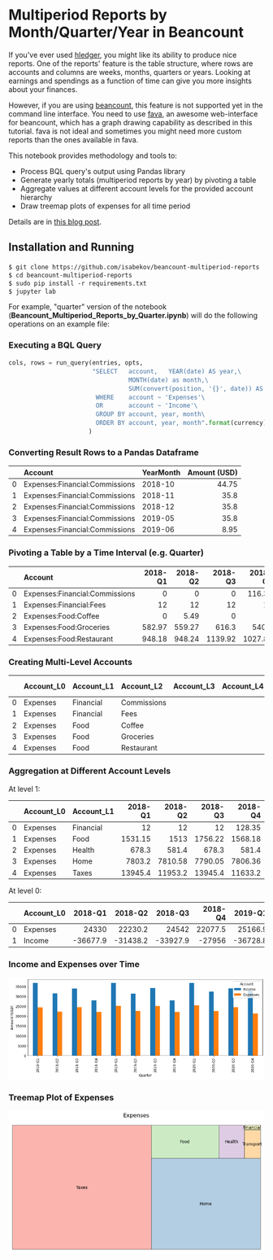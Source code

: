 # Multiperiod Reports by Month/Quarter/Year in Beancount
If you've ever used [hledger](https://hledger.org/), you might like its ability to produce nice reports.
One of the reports' feature is the table structure, where rows are accounts and columns are weeks, months, quarters or years.
Looking at earnings and spendings as a function of time can give you more insights about your finances.

However, if you are using [beancount](http://furius.ca/beancount/), this feature is not supported yet in the command line interface.
You need to use [fava](https://github.com/beancount/fava), an awesome web-interface for beancount, which has a graph drawing capability as described in this tutorial.
fava is not ideal and sometimes you might need more custom reports than the ones available in fava.

This notebook provides methodology and tools to:
- Process BQL query's output using Pandas library
- Generate yearly totals (multiperiod reports by year) by pivoting a table
- Aggregate values at different account levels for the provided account hierarchy
- Draw treemap plots of expenses for all time period

Details are in [this blog post](https://www.isabekov.pro/multiperiod-hledger-style-reports-in-beancount-pivoting-a-table/).

## Installation and Running

    $ git clone https://github.com/isabekov/beancount-multiperiod-reports
    $ cd beancount-multiperiod-reports
    $ sudo pip install -r requirements.txt
    $ jupyter lab
    
For example, "quarter" version of the notebook (__Beancount_Multiperiod_Reports_by_Quarter.ipynb__) will do the following operations on an example file:

### Executing a BQL Query


```python
cols, rows = run_query(entries, opts, 
                       "SELECT   account,   YEAR(date) AS year,\
                                 MONTH(date) as month,\
                                 SUM(convert(position, '{}', date)) AS amount\
                        WHERE    account ~ 'Expenses'\
                        OR       account ~ 'Income'\
                        GROUP BY account, year, month\
                        ORDER BY account, year, month".format(currency)
                      )
```


### Converting Result Rows to a Pandas Dataframe
|    | Account                        | YearMonth   |   Amount (USD) |
|---:|:-------------------------------|:------------|---------------:|
|  0 | Expenses:Financial:Commissions | 2018-10     |          44.75 |
|  1 | Expenses:Financial:Commissions | 2018-11     |          35.8  |
|  2 | Expenses:Financial:Commissions | 2018-12     |          35.8  |
|  3 | Expenses:Financial:Commissions | 2019-05     |          35.8  |
|  4 | Expenses:Financial:Commissions | 2019-06     |           8.95 |


### Pivoting a Table by a Time Interval (e.g. Quarter)
|    |            Account             |   2018-Q1 |   2018-Q2 |   2018-Q3 |   2018-Q4 |   2019-Q1 |   2019-Q2 |   2019-Q3 |   2019-Q4 |   2020-Q1 |   2020-Q2 |   2020-Q3 |   2020-Q4 |
|---:|:-------------------------------|----------:|----------:|----------:|----------:|----------:|----------:|----------:|----------:|----------:|----------:|----------:|----------:|
|  0 | Expenses:Financial:Commissions |      0    |      0    |      0    |    116.35 |      0    |     44.75 |     71.6  |      8.95 |      0    |     98.45 |     62.65 |     71.6  |
|  1 | Expenses:Financial:Fees        |     12    |     12    |     12    |     12    |     12    |     12    |     12    |     12    |     12    |     12    |     12    |     12    |
|  2 | Expenses:Food:Coffee           |      0    |      5.49 |      0    |      0    |      0    |      0    |     36.76 |      0    |      0    |      0    |     43.07 |      0    |
|  3 | Expenses:Food:Groceries        |    582.97 |    559.27 |    616.3  |    540.3  |    480.78 |    722.67 |    520.4  |    641.2  |    711.49 |    581.02 |    442.03 |    557.04 |
|  4 | Expenses:Food:Restaurant       |    948.18 |    948.24 |   1139.92 |   1027.88 |    983.15 |   1127.47 |   1780.95 |   1064.27 |   1109.25 |   1143.04 |   1214.8  |    933.98 |


### Creating Multi-Level Accounts
|    | Account_L0   | Account_L1   | Account_L2   | Account_L3   | Account_L4   | Account_L5   |   2018-Q1 |   2018-Q2 |   2018-Q3 |   2018-Q4 |   2019-Q1 |   2019-Q2 |   2019-Q3 |   2019-Q4 |   2020-Q1 |   2020-Q2 |   2020-Q3 |   2020-Q4 |
|---:|:-------------|:-------------|:-------------|:-------------|:-------------|:-------------|----------:|----------:|----------:|----------:|----------:|----------:|----------:|----------:|----------:|----------:|----------:|----------:|
|  0 | Expenses     | Financial    | Commissions  |              |              |              |      0    |      0    |      0    |    116.35 |      0    |     44.75 |     71.6  |      8.95 |      0    |     98.45 |     62.65 |     71.6  |
|  1 | Expenses     | Financial    | Fees         |              |              |              |     12    |     12    |     12    |     12    |     12    |     12    |     12    |     12    |     12    |     12    |     12    |     12    |
|  2 | Expenses     | Food         | Coffee       |              |              |              |      0    |      5.49 |      0    |      0    |      0    |      0    |     36.76 |      0    |      0    |      0    |     43.07 |      0    |
|  3 | Expenses     | Food         | Groceries    |              |              |              |    582.97 |    559.27 |    616.3  |    540.3  |    480.78 |    722.67 |    520.4  |    641.2  |    711.49 |    581.02 |    442.03 |    557.04 |
|  4 | Expenses     | Food         | Restaurant   |              |              |              |    948.18 |    948.24 |   1139.92 |   1027.88 |    983.15 |   1127.47 |   1780.95 |   1064.27 |   1109.25 |   1143.04 |   1214.8  |    933.98 |
     

### Aggregation at Different Account Levels
At level 1:

|    | Account_L0   | Account_L1   |   2018-Q1 |   2018-Q2 |   2018-Q3 |   2018-Q4 |   2019-Q1 |   2019-Q2 |   2019-Q3 |   2019-Q4 |   2020-Q1 |   2020-Q2 |   2020-Q3 |   2020-Q4 |
|---:|:-------------|:-------------|----------:|----------:|----------:|----------:|----------:|----------:|----------:|----------:|----------:|----------:|----------:|----------:|
|  0 | Expenses     | Financial    |     12    |     12    |     12    |    128.35 |     12    |     56.75 |     83.6  |     20.95 |     12    |    110.45 |     74.65 |     83.6  |
|  1 | Expenses     | Food         |   1531.15 |   1513    |   1756.22 |   1568.18 |   1463.93 |   1850.14 |   2338.11 |   1705.47 |   1820.74 |   1724.06 |   1699.9  |   1491.02 |
|  2 | Expenses     | Health       |    678.3  |    581.4  |    678.3  |    581.4  |    678.3  |    581.4  |    678.3  |    581.4  |    678.3  |    581.4  |    678.3  |    678.3  |
|  3 | Expenses     | Home         |   7803.2  |   7810.58 |   7790.05 |   7806.36 |   7798.26 |   7821.55 |   7820.87 |   7828.41 |   7819.9  |   7819.41 |   7820.04 |   5234.56 |
|  4 | Expenses     | Taxes        |  13945.4  |  11953.2  |  13945.4  |  11633.2  |  14854.4  |  11953.2  |  13945.4  |  11633.2  |  14882.1  |  11953.2  |  13945.4  |  13343.9  |

At level 0:

|    | Account_L0   |   2018-Q1 |   2018-Q2 |   2018-Q3 |   2018-Q4 |   2019-Q1 |   2019-Q2 |   2019-Q3 |   2019-Q4 |   2020-Q1 |   2020-Q2 |   2020-Q3 |   2020-Q4 |
|---:|:-------------|----------:|----------:|----------:|----------:|----------:|----------:|----------:|----------:|----------:|----------:|----------:|----------:|
|  0 | Expenses     |   24330   |   22230.2 |   24542   |   22077.5 |   25166.9 |   22623   |   25106.3 |   22129.4 |   25573.1 |   22548.5 |   24578.3 |   21191.3 |
|  1 | Income       |  -36677.9 |  -31438.2 |  -33927.9 |  -27956   |  -36728.8 |  -31368.2 |  -34178.4 |  -27953.5 |  -36793.2 |  -32343.2 |  -34095.5 |  -32699   |


### Income and Expenses over Time
![png](Figures/Income_Expenses_over_Time.png)


### Treemap Plot of Expenses
![png](Figures/Treemap_Expenses.png)

